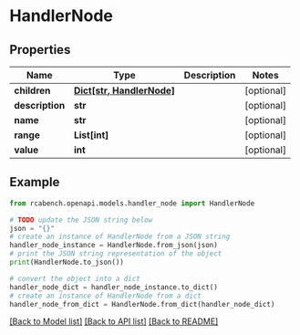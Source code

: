 # HandlerNode


## Properties

Name | Type | Description | Notes
------------ | ------------- | ------------- | -------------
**children** | [**Dict[str, HandlerNode]**](HandlerNode.md) |  | [optional] 
**description** | **str** |  | [optional] 
**name** | **str** |  | [optional] 
**range** | **List[int]** |  | [optional] 
**value** | **int** |  | [optional] 

## Example

```python
from rcabench.openapi.models.handler_node import HandlerNode

# TODO update the JSON string below
json = "{}"
# create an instance of HandlerNode from a JSON string
handler_node_instance = HandlerNode.from_json(json)
# print the JSON string representation of the object
print(HandlerNode.to_json())

# convert the object into a dict
handler_node_dict = handler_node_instance.to_dict()
# create an instance of HandlerNode from a dict
handler_node_from_dict = HandlerNode.from_dict(handler_node_dict)
```
[[Back to Model list]](../README.md#documentation-for-models) [[Back to API list]](../README.md#documentation-for-api-endpoints) [[Back to README]](../README.md)


